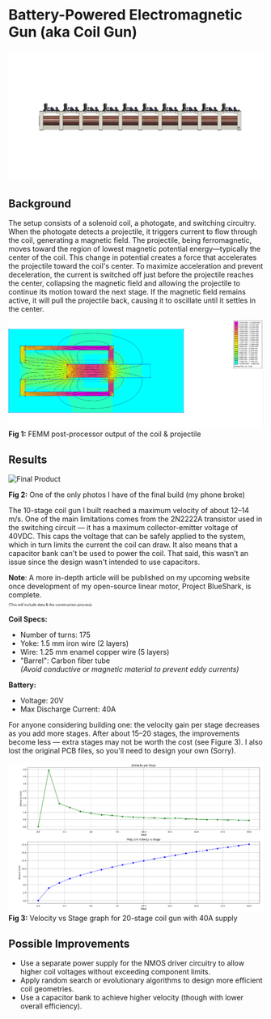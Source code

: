 # Battery-Powered Electromagnetic Gun (aka Coil Gun)
![Fusion Model 10 stages](images/10-stage-side-profile-fusion-360.png) 

## Background

The setup consists of a solenoid coil, a photogate, and switching circuitry. When the photogate detects a projectile, it triggers current to flow through the coil, generating a magnetic field. The projectile, being ferromagnetic, moves toward the region of lowest magnetic potential energy—typically the center of the coil. This change in potential creates a force that accelerates the projectile toward the coil's center. To maximize acceleration and prevent deceleration, the current is switched off just before the projectile reaches the center, collapsing the magnetic field and allowing the projectile to continue its motion toward the next stage. If the magnetic field remains active, it will pull the projectile back, causing it to oscillate until it settles in the center.

![FEMM Post-processor Output](images/Finite-element-magnetic-methods-output.png)  
<b>Fig 1:</b> FEMM post-processor output of the coil & projectile

## Results

<img src="images/10-stages-finished.png" alt="Final Product" width="400"/>
  
<b>Fig 2:</b> One of the only photos I have of the final build (my phone broke)

The 10-stage coil gun I built reached a maximum velocity of about 12–14 m/s. One of the main limitations comes from the 2N2222A transistor used in the switching circuit — it has a maximum collector-emitter voltage of 40VDC. This caps the voltage that can be safely applied to the system, which in turn limits the current the coil can draw. It also means that a capacitor bank can't be used to power the coil. That said, this wasn’t an issue since the design wasn't intended to use capacitors.

<b>Note</b>: A more in-depth article will be published on my upcoming website once development of my open-source linear motor, Project BlueShark, is complete.  
<span style="font-size: 50%;">(This will include data & the construction process)</span>
      
**Coil Specs:**
- Number of turns: 175
- Yoke: 1.5 mm iron wire (2 layers)
- Wire: 1.25 mm enamel copper wire (5 layers)
- "Barrel": Carbon fiber tube  
  _(Avoid conductive or magnetic material to prevent eddy currents)_

**Battery:**
- Voltage: 20V
- Max Discharge Current: 40A

For anyone considering building one: the velocity gain per stage decreases as you add more stages. After about 15–20 stages, the improvements become less — extra stages may not be worth the cost (see Figure 3). I also lost the original PCB files, so you'll need to design your own (Sorry).

![Velocity vs Stage](images/20-stages-graph.png)  
<b>Fig 3:</b> Velocity vs Stage graph for 20-stage coil gun with 40A supply

## Possible Improvements

- Use a separate power supply for the NMOS driver circuitry to allow higher coil voltages without exceeding component limits.
- Apply random search or evolutionary algorithms to design more efficient coil geometries.
- Use a capacitor bank to achieve higher velocity (though with lower overall efficiency).
